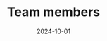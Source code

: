 ---
title: Team members
date: 2024-10-01

type: landing

sections:
  - block: people
    content:
      title: Meet the Team
      # Choose which groups/teams of users to display.
      #   Edit `user_groups` in each user's profile to add them to one or more of these groups.
      user_groups:
          - Principal Investigators
          - Researchers
          - Students
          - Administration
          - Visitors
          - Alumni
      sort_by: Params.weight
      sort_ascending: false
    design:
      show_organizations: true
      show_interests: true
      show_role: true
      show_social: false
---